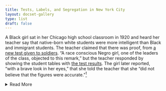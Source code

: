 ```yaml
---
title: Tests, Labels, and Segregation in New York City
layout: docset-gallery
type: list
draft: false
---
```


A Black girl sat in her Chicago high school classroom in 1920 and heard her teacher say that native-born white students were more intelligent than Black and immigrant students. The teacher claimed that there was proof, from [a new test given to soldiers](/gallery/army-test). “A race conscious Negro girl, one of the leaders of the class, objected to this remark,” but the teacher responded by showing the student tables with [the test results](gallery/army-test). The girl later reported, “with a brave look in her eyes,” that she told the teacher that she “did not believe that the figures were accurate.”[^1]

<details>
  <summary>Read More</summary>

The girl told Horace Mann Bond, a Black scholar, about this encounter. And he reported it as evidence that “every Negro student” should “be in possession of every detail of the operation, use and origin of these tests, in order that he might better equip himself as an active agent against the insidious propaganda … which seeks to demonstrate that the Negro is intellectually and physically incapable of assuming the dignities, rights and duties which devolve upon him as a member of modern society.”[^2]

A few years earlier and a few thousand miles away in New York City, educator Elizabeth Farrell was engaged in a different kind of debate about intelligence tests. Farrell ran New York City’s “ungraded classes,” which were segregated classes for students labeled with disabilities. Some of these students had intellectual or developmental disabilities. Farrell, like many of her non-disabled colleagues who shaped the education of disabled students in US cities in the 1910s and 1920s, did think that intelligence tests were useful, but that educators could not make decisions on the basis of tests alone. They should remember that students did not necessarily perform well in uncomfortable test situations. And other sources of information about the student’s progress in school or abilities needed to be used in deciding whether a student should attend a segregated “ungraded class,” a regular class, or even be placed in a residential institution.[^3]

Psychologists like Henry F. Goddard had far more confidence in the new tests. He used the tests to claim that tens of thousands more New York City students than had previously been identified had intellectual disabilities.[^4] Goddard implied that many New York City students who were in school did not deserve to be there.

Although seemingly in different situations, both the Chicago and New York debates show the growing power that the idea of intelligence had in the 1910s and 1920s. Intelligence now was an innate thing, something that existed inside a person regardless of their social context. And it could be tested, measured, and used to predict their future.[^5]

New intelligence tests were celebrated by the era’s eugenics movement - or the movement for “good genes.” Eugenicists thought white Northern European non-disabled people were superior and they tried to control and limit the number of people who did not fit their “eugenic” ideal.[^6] Many Americans - Black people, Mexican-Americans, recent immigrants from Southern and Eastern Europe, and people with a range of disabilities - became targets of their policies.

Yet as we see in the case of the Chicago classroom, people resisted eugenicist ideas about intelligence. High school students and scholars spoke up, and parents removed their children from institutions that they did not think were serving their children well or demanded changes in school policy.

All of this discussion about intelligence tests happened in the very same years when New York City gradually began to ensure that nearly all of its children were attending school. Compulsory attendance laws had been on the books since the 1890s, but they had many exceptions and little enforcement. Gradually, the laws tightened.[^7] And yet at exactly the same time, new ideas emerged to suggest that some students did not deserve to be in school. Many educators and communities kept pursuing the education they knew their children deserved, but claims about “intelligence” and tests to measure it proved to be an enduring tool of segregation in New York City schools.

[^1]: Horace Mann Bond, “Intelligence Tests and Propaganda,” *The Crisis*, vol. 28(2), June, 1924, p. 61.

[^2]: Bond, “Intelligence Tests and Propaganda,” See also Alan Stoskopf, “An Untold Story of Resistance: African American Educators and IQ Testing in the 1920s and 1930s,” *Rethinking Schools*, [https://rethinkingschools.org/articles/an-untold-story-of-resistance/#8](https://rethinkingschools.org/articles/an-untold-story-of-resistance/#8), accessed July 22, 2023.

[^3]: Elizabeth Farrell, “A Study of the School Inquiry Report of the Ungraded Classes,” *Psychological Clinic*, Volume 8, No. 2, April 15, 1914.

[^4]: James Trent, *Inventing the Feeble Mind: A History of Mental Retardation in the United States*. (Berkeley: University of California Press, 1994).

[^5]: Trent, *Inventing the Feeble Mind, 8. Keith Mayes, *The Unteachables: Disability Rights and the Invention of Black Special Education* (Minneapolis: University of Minnesota Press, 2023).

[^6]: ”Eugenics and Physical Anthropology,” [https://understandingrace.org/history/science/eugenics-and-physical-anthropology-1890-1930/](https://understandingrace.org/history/science/eugenics-and-physical-anthropology-1890-1930/), accessed July 22, 2023. See also the collection of relevant essays in “The Persistence of Race Science,” *Undark*, [https://race.undark.org](https://race.undark.org), accessed July 22, 2023.

[^7]: Moses Stambler, “The Effect of Compulsory Education and Child Labor Laws on High School Attendance in New York City, 1898-1917,” *History of Education Quarterly*, Summer, 1968, Vol. 8, No. 2 (Summer, 1968), pp. 189-214. Mayes, *The Unteachables*, links the expansion of compulsory education to the “invention of Black special education” in his national study.
